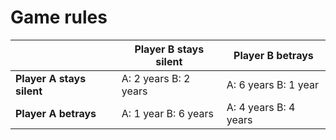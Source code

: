 # Game rules

|                       | Player B stays silent | Player B betrays      |
|-----------------------|-----------------------|-----------------------|
| **Player A stays silent** | A: 2 years B: 2 years | A: 6 years B: 1 year  |
| **Player A betrays**      | A: 1 year B: 6 years  | A: 4 years B: 4 years |